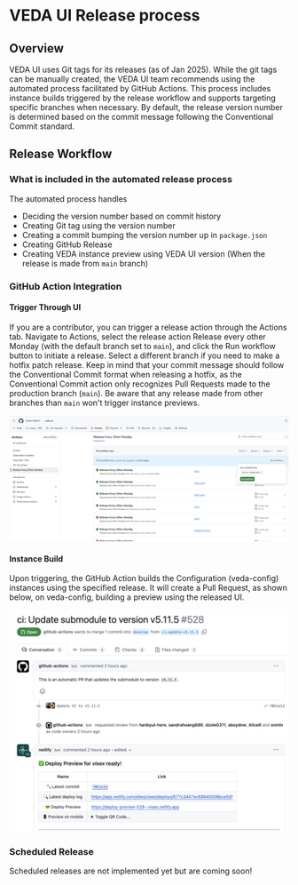 # VEDA UI Release process

## Overview

VEDA UI uses Git tags for its releases (as of Jan 2025). While the git tags can be manually created, the VEDA UI team recommends using the automated process facilitated by GitHub Actions. This process includes instance builds triggered by the release workflow and supports targeting specific branches when necessary. By default, the release version number is determined based on the commit message following the Conventional Commit standard.

## Release Workflow

### What is included in the automated release process

The automated process handles

- Deciding the version number based on commit history
- Creating Git tag using the version number
- Creating a commit bumping the version number up in `package.json`
- Creating GitHub Release
- Creating VEDA instance preview using VEDA UI version (When the release is made from `main` branch)

### GitHub Action Integration

#### Trigger Through UI

If you are a contributor, you can trigger a release action through the Actions tab. Navigate to Actions, select the release action Release every other Monday (with the default branch set to `main`), and click the Run workflow button to initiate a release. Select a different branch if you need to make a hotfix patch release. Keep in mind that your commit message should follow the Conventional Commit format when releasing a hotfix, as the Conventional Commit action only recognizes Pull Requests made to the production branch (`main`). Be aware that any release made from other branches than `main` won't trigger instance previews.

![Screenshot of Github Action](../media/workflow-screenshot.png)

#### Instance Build

Upon triggering, the GitHub Action builds the Configuration (veda-config) instances using the specified release. It will create a Pull Request, as shown below, on veda-config, building a preview using the released UI.

![Screenshot of generated PR ](../media/preview-pr.png)

### Scheduled Release

Scheduled releases are not implemented yet but are coming soon!
